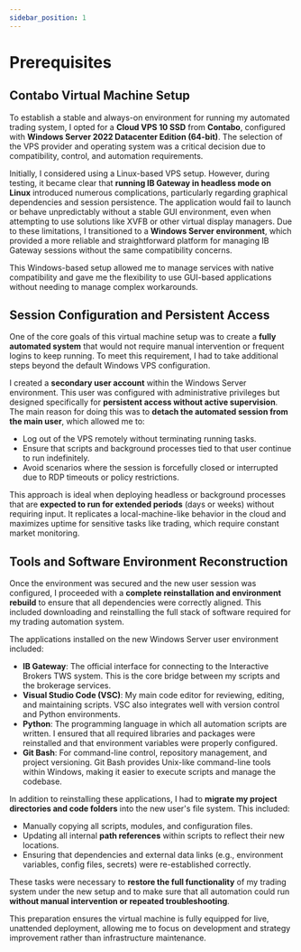 ```yaml
---
sidebar_position: 1
---
```


# Prerequisites

## Contabo Virtual Machine Setup

To establish a stable and always-on environment for running my automated trading system, I opted for a **Cloud VPS 10 SSD** from **Contabo**, configured with **Windows Server 2022 Datacenter Edition (64-bit)**. The selection of the VPS provider and operating system was a critical decision due to compatibility, control, and automation requirements.

Initially, I considered using a Linux-based VPS setup. However, during testing, it became clear that **running IB Gateway in headless mode on Linux** introduced numerous complications, particularly regarding graphical dependencies and session persistence. The application would fail to launch or behave unpredictably without a stable GUI environment, even when attempting to use solutions like XVFB or other virtual display managers. Due to these limitations, I transitioned to a **Windows Server environment**, which provided a more reliable and straightforward platform for managing IB Gateway sessions without the same compatibility concerns.

This Windows-based setup allowed me to manage services with native compatibility and gave me the flexibility to use GUI-based applications without needing to manage complex workarounds.

## Session Configuration and Persistent Access

One of the core goals of this virtual machine setup was to create a **fully automated system** that would not require manual intervention or frequent logins to keep running. To meet this requirement, I had to take additional steps beyond the default Windows VPS configuration.

I created a **secondary user account** within the Windows Server environment. This user was configured with administrative privileges but designed specifically for **persistent access without active supervision**. The main reason for doing this was to **detach the automated session from the main user**, which allowed me to:

- Log out of the VPS remotely without terminating running tasks.
- Ensure that scripts and background processes tied to that user continue to run indefinitely.
- Avoid scenarios where the session is forcefully closed or interrupted due to RDP timeouts or policy restrictions.

This approach is ideal when deploying headless or background processes that are **expected to run for extended periods** (days or weeks) without requiring input. It replicates a local-machine-like behavior in the cloud and maximizes uptime for sensitive tasks like trading, which require constant market monitoring.

## Tools and Software Environment Reconstruction

Once the environment was secured and the new user session was configured, I proceeded with a **complete reinstallation and environment rebuild** to ensure that all dependencies were correctly aligned. This included downloading and reinstalling the full stack of software required for my trading automation system.

The applications installed on the new Windows Server user environment included:

- **IB Gateway**: The official interface for connecting to the Interactive Brokers TWS system. This is the core bridge between my scripts and the brokerage services.
- **Visual Studio Code (VSC)**: My main code editor for reviewing, editing, and maintaining scripts. VSC also integrates well with version control and Python environments.
- **Python**: The programming language in which all automation scripts are written. I ensured that all required libraries and packages were reinstalled and that environment variables were properly configured.
- **Git Bash**: For command-line control, repository management, and project versioning. Git Bash provides Unix-like command-line tools within Windows, making it easier to execute scripts and manage the codebase.

In addition to reinstalling these applications, I had to **migrate my project directories and code folders** into the new user's file system. This included:

- Manually copying all scripts, modules, and configuration files.
- Updating all internal **path references** within scripts to reflect their new locations.
- Ensuring that dependencies and external data links (e.g., environment variables, config files, secrets) were re-established correctly.

These tasks were necessary to **restore the full functionality** of my trading system under the new setup and to make sure that all automation could run **without manual intervention or repeated troubleshooting**.

This preparation ensures the virtual machine is fully equipped for live, unattended deployment, allowing me to focus on development and strategy improvement rather than infrastructure maintenance.
